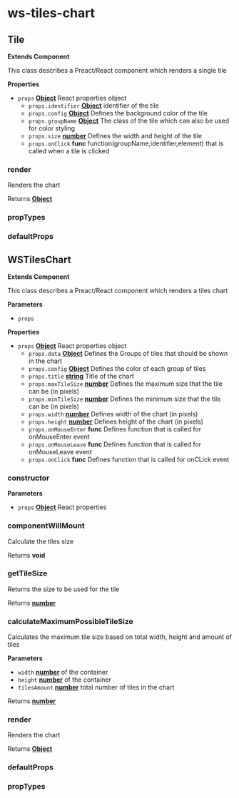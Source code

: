 # ws-tiles-chart
## Tile

**Extends Component**

This class describes a Preact/React component which renders a single tile

**Properties**

-   `props` **[Object](https://developer.mozilla.org/en-US/docs/Web/JavaScript/Reference/Global_Objects/Object)** React properties object
    -   `props.identifier` **[Object](https://developer.mozilla.org/en-US/docs/Web/JavaScript/Reference/Global_Objects/Object)** identifier of the tile
    -   `props.config` **[Object](https://developer.mozilla.org/en-US/docs/Web/JavaScript/Reference/Global_Objects/Object)** Defines the background color of the tile
    -   `props.groupName` **[Object](https://developer.mozilla.org/en-US/docs/Web/JavaScript/Reference/Global_Objects/Object)** The class of the tile which can also be used for color styling
    -   `props.size` **[number](https://developer.mozilla.org/en-US/docs/Web/JavaScript/Reference/Global_Objects/Number)** Defines the width and height of the tile
    -   `props.onClick` **func** function(groupName,identifier,element) that is called when a tile is clicked

### render

Renders the chart

Returns **[Object](https://developer.mozilla.org/en-US/docs/Web/JavaScript/Reference/Global_Objects/Object)** 

### propTypes

### defaultProps
## WSTilesChart

**Extends Component**

This class describes a Preact/React component which renders a tiles chart

**Parameters**

-   `props`  

**Properties**

-   `props` **[Object](https://developer.mozilla.org/en-US/docs/Web/JavaScript/Reference/Global_Objects/Object)** React properties object
    -   `props.data` **[Object](https://developer.mozilla.org/en-US/docs/Web/JavaScript/Reference/Global_Objects/Object)** Defines the Groups of tiles that should be shown in the chart
    -   `props.config` **[Object](https://developer.mozilla.org/en-US/docs/Web/JavaScript/Reference/Global_Objects/Object)** Defines the color of each group of tiles
    -   `props.title` **[string](https://developer.mozilla.org/en-US/docs/Web/JavaScript/Reference/Global_Objects/String)** Title of the chart
    -   `props.maxTileSize` **[number](https://developer.mozilla.org/en-US/docs/Web/JavaScript/Reference/Global_Objects/Number)** Defines the maximum size that the tile can be (in pixels)
    -   `props.minTileSize` **[number](https://developer.mozilla.org/en-US/docs/Web/JavaScript/Reference/Global_Objects/Number)** Defines the minimum size that the tile can be (in pixels)
    -   `props.width` **[number](https://developer.mozilla.org/en-US/docs/Web/JavaScript/Reference/Global_Objects/Number)** Defines width of the chart (in pixels)
    -   `props.height` **[number](https://developer.mozilla.org/en-US/docs/Web/JavaScript/Reference/Global_Objects/Number)** Defines height of the chart (in pixels)
    -   `props.onMouseEnter` **func** Defines function that is called for onMouseEnter event
    -   `props.onMouseLeave` **func** Defines function that is called for onMouseLeave event
    -   `props.onClick` **func** Defines function that is called for onCLick event

### constructor

**Parameters**

-   `props` **[Object](https://developer.mozilla.org/en-US/docs/Web/JavaScript/Reference/Global_Objects/Object)** React properties

### componentWillMount

Calculate the tiles size

Returns **void** 

### getTileSize

Returns the size to be used for the tile

Returns **[number](https://developer.mozilla.org/en-US/docs/Web/JavaScript/Reference/Global_Objects/Number)** 

### calculateMaximumPossibleTileSize

Calculates the maximum tile size based on total width, height and amount of tiles

**Parameters**

-   `width` **[number](https://developer.mozilla.org/en-US/docs/Web/JavaScript/Reference/Global_Objects/Number)** of the container
-   `height` **[number](https://developer.mozilla.org/en-US/docs/Web/JavaScript/Reference/Global_Objects/Number)** of the container
-   `tilesAmount` **[number](https://developer.mozilla.org/en-US/docs/Web/JavaScript/Reference/Global_Objects/Number)** total number of tiles in the chart

Returns **[number](https://developer.mozilla.org/en-US/docs/Web/JavaScript/Reference/Global_Objects/Number)** 

### render

Renders the chart

Returns **[Object](https://developer.mozilla.org/en-US/docs/Web/JavaScript/Reference/Global_Objects/Object)** 

### defaultProps

### propTypes
